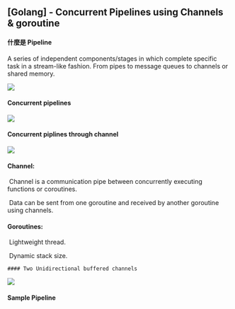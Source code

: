 ## [Golang] - Concurrent Pipelines using Channels & goroutine

#### 什麼是 Pipeline

A series of independent components/stages in which complete specific task in a stream-like fashion. From pipes to message queues to channels or shared memory.

![](/Users/derickchou/Programming/markdowns/learning-notes-md/img/pipeline.png)

#### Concurrent pipelines

![](/Users/derickchou/Programming/markdowns/learning-notes-md/img/mutli-pipeline.png)

#### Concurrent piplines through channel

![](/Users/derickchou/Programming/markdowns/learning-notes-md/img/multi-pipeline-channel.png)

#### Channel:

​	Channel is a communication pipe between concurrently executing functions or coroutines.

​	Data can be sent from one goroutine and received by another goroutine using channels.

#### Goroutines: 

​	Lightweight thread.

​	Dynamic stack size.

	#### Two Unidirectional buffered channels

![](/Users/derickchou/Programming/markdowns/learning-notes-md/img/multi-pipeline-2-uni-channel.png)

#### Sample Pipeline

